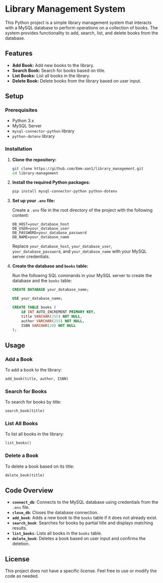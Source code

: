 # Library Management System

This Python project is a simple library management system that interacts with a MySQL database to perform operations on a collection of books. The system provides functionality to add, search, list, and delete books from the database.

## Features

- **Add Book:** Add new books to the library.
- **Search Book:** Search for books based on title.
- **List Books:** List all books in the library.
- **Delete Book:** Delete books from the library based on user input.

## Setup

### Prerequisites

- Python 3.x
- MySQL Server
- `mysql-connector-python` library
- `python-dotenv` library

### Installation

1. **Clone the repository:**

    ```bash
    git clone https://github.com/Emm-aan1/library_management.git
    cd library-management
    ```

2. **Install the required Python packages:**

    ```bash
    pip install mysql-connector-python python-dotenv
    ```

3. **Set up your `.env` file:**

    Create a `.env` file in the root directory of the project with the following content:

    ```plaintext
    DB_HOST=your_database_host
    DB_USER=your_database_user
    DB_PASSWORD=your_database_password
    DB_NAME=your_database_name
    ```

    Replace `your_database_host`, `your_database_user`, `your_database_password`, and `your_database_name` with your MySQL server credentials.

4. **Create the database and `books` table:**

    Run the following SQL commands in your MySQL server to create the database and the `books` table:

    ```sql
    CREATE DATABASE your_database_name;

    USE your_database_name;

    CREATE TABLE books (
        id INT AUTO_INCREMENT PRIMARY KEY,
        title VARCHAR(255) NOT NULL,
        author VARCHAR(255) NOT NULL,
        ISBN VARCHAR(20) NOT NULL
    );
    ```

## Usage

### Add a Book

To add a book to the library:

```python
add_book(title, author, ISBN)
```

### Search for Books

To search for books by title:

```python
search_book(title)
```

### List All Books

To list all books in the library:

```python
list_books()
```

### Delete a Book

To delete a book based on its title:

```python
delete_book(title)
```

## Code Overview

- **`connect_db`**: Connects to the MySQL database using credentials from the `.env` file.
- **`close_db`**: Closes the database connection.
- **`add_book`**: Adds a new book to the `books` table if it does not already exist.
- **`search_book`**: Searches for books by partial title and displays matching results.
- **`list_books`**: Lists all books in the `books` table.
- **`delete_book`**: Deletes a book based on user input and confirms the deletion.

## License

This project does not have a specific license. Feel free to use or modify the code as needed.


